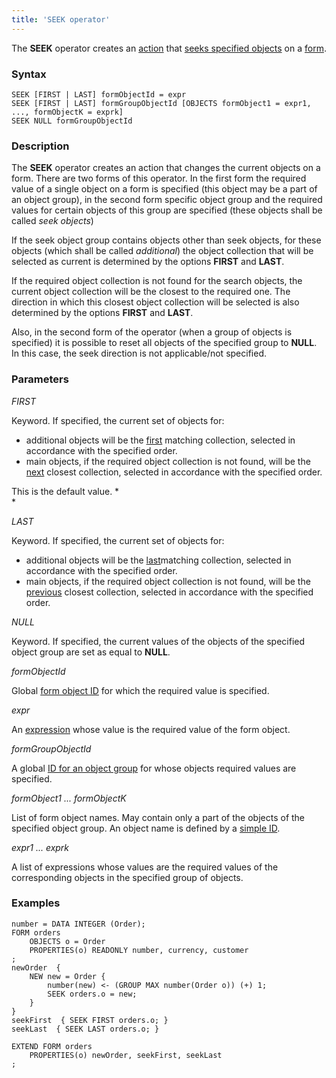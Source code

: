 ```yaml
---
title: 'SEEK operator'
---
```


The **SEEK** operator creates an [action](Actions.md) that [seeks specified objects](Search_SEEK_.md) on a [form](Forms.md).

### Syntax

    SEEK [FIRST | LAST] formObjectId = expr
    SEEK [FIRST | LAST] formGroupObjectId [OBJECTS formObject1 = expr1, ..., formObjectK = exprk]
    SEEK NULL formGroupObjectId

### Description

The **SEEK** operator creates an action that changes the current objects on a form. There are two forms of this operator. In the first form the required value of a single object on a form is specified (this object may be a part of an object group), in the second form specific object group and the required values for certain objects of this group are specified (these objects shall be called *seek objects*)

If the seek object group contains objects other than seek objects, for these objects (which shall be called *additional*) the object collection that will be selected as current is determined by the options **FIRST** and **LAST**.

If the required object collection is not found for the search objects, the current object collection will be the closest to the required one. The direction in which this closest object collection will be selected is also determined by the options **FIRST** and **LAST**.

Also, in the second form of the operator (when a group of objects is specified) it is possible to reset all objects of the specified group to **NULL**. In this case, the seek direction is not applicable/not specified.

### Parameters

*FIRST*

Keyword. If specified, the current set of objects for:

-   additional objects will be the <u>first</u> matching collection, selected in accordance with the specified order. 
-   main objects, if the required object collection is not found, will be the <u>next</u> closest collection, selected in accordance with the specified order. 

This is the default value. *  
*

*LAST*

Keyword. If specified, the current set of objects for:

-   additional objects will be the <u>last</u>matching collection, selected in accordance with the specified order. 
-   main objects, if the required object collection is not found, will be the <u>previous</u> closest collection, selected in accordance with the specified order. 

*NULL*

Keyword. If specified, the current values of the objects of the specified object group are set as equal to **NULL**.

*formObjectId*

Global [form object ID](IDs.md#groupobjectid-broken) for which the required value is specified.

*expr*

An [expression](Expression.md) whose value is the required value of the form object.

*formGroupObjectId*

A global [ID for an object group](IDs.md#groupobjectid-broken) for whose objects required values are specified.

*formObject1 ...  formObjectK*

List of form object names. May contain only a part of the objects of the specified object group. An object name is defined by a [simple ID](IDs.md#id-broken).

*expr1 ... exprk*

A list of expressions whose values are the required values of the corresponding objects in the specified group of objects.

### Examples

```lsf
number = DATA INTEGER (Order);
FORM orders
    OBJECTS o = Order
    PROPERTIES(o) READONLY number, currency, customer
;
newOrder  {
    NEW new = Order {
        number(new) <- (GROUP MAX number(Order o)) (+) 1;
        SEEK orders.o = new;
    }
}
seekFirst  { SEEK FIRST orders.o; }
seekLast  { SEEK LAST orders.o; }

EXTEND FORM orders
    PROPERTIES(o) newOrder, seekFirst, seekLast
;
```

